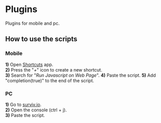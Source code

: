 # Plugins
Plugins for mobile and pc.

## How to use the scripts
### Mobile

**1)** Open [Shortcuts](https://apps.apple.com/us/app/shortcuts/id1462947752) app.  
**2)** Press the "*+*" icon to create a new shortcut.  
**3)** Search for "*Run Javascript on Web Page*".
**4)** Paste the script.
**5)** Add "completion(true)" to the end of the script.

### PC
**1)** Go to [surviv.io](https://surviv.io).    
**2)** Open the console (ctrl + j).  
**3)** Paste the script.
